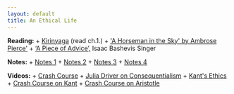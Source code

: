 ```yaml
---
layout: default
title: An Ethical Life
---
```


**Reading:** 
	+ [Kirinyaga](Kirinyaga.epub) (read ch.1.)
	+ ['A Horseman in the Sky' by Ambrose Pierce'](Horseman.pdf)
	+ [‘A Piece of Advice’,](Ethics/PieceOfAdvice.pdf) Isaac Bashevis Singer 

**Notes:**
	+ [Notes 1](Handout)
	+ [Notes 2](Handout2)
	+ [Notes 3](Handout3)
	+ [Notes 4](Handout4)

**Videos:**
	+ [Crash Course](https://www.youtube.com/watch?v=-a739VjqdSI&list=PL8dPuuaLjXtNgK6MZucdYldNkMybYIHKR&index=36)
	+ [Julia Driver on Consequentialism](https://www.youtube.com/watch?v=hACdhD_kes8&feature=youtu.be)
	+ [Kant's Ethics](https://www.youtube.com/watch?v=mQ2fvTvtzBM)
	+ [Crash Course on Kant](https://www.youtube.com/watch?v=8bIys6JoEDw)
	+ [Crash Course on Aristotle](https://www.youtube.com/watch?v=PrvtOWEXDIQ&list=PL8dPuuaLjXtNgK6MZucdYldNkMybYIHKR&index=38)


